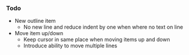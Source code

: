 ### Todo
- New outline item
	- No new line and reduce indent by one when where no text on line
- Move item up/down
	- Keep cursor in same place when moving items up and down
	- Introduce ability to move multiple lines